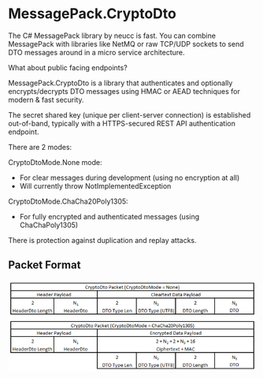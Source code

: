 # MessagePack.CryptoDto

The C# MessagePack library by neucc is fast. You can combine MessagePack with libraries like NetMQ or raw TCP/UDP sockets to send DTO messages around in a micro service architecture.

What about public facing endpoints?

MessagePack.CryptoDto is a library that authenticates and optionally encrypts/decrypts DTO messages using HMAC or AEAD techniques for modern & fast security.

The secret shared key (unique per client-server connection) is established out-of-band, typically with a HTTPS-secured REST API authentication endpoint.

There are 2 modes: 

CryptoDtoMode.None mode:
* For clear messages during development (using no encryption at all)
* Will currently throw NotImplementedException

CryptoDtoMode.ChaCha20Poly1305:
* For fully encrypted and authenticated messages (using ChaChaPoly1305)

There is protection against duplication and replay attacks.

## Packet Format

![Packet Format](https://github.com/macaba/MessagePack.CryptoDto/blob/master/Documentation/Packet%20Format.png)
